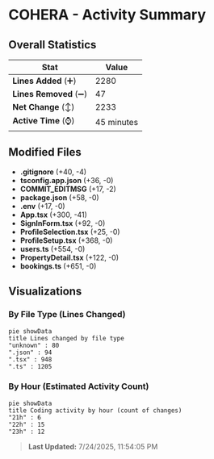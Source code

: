 # COHERA - Activity Summary 

## Overall Statistics

| Stat                   | Value                                                             |
| ---------------------- | ----------------------------------------------------------------- |
| **Lines Added** (➕)   | 2280                                          |
| **Lines Removed** (➖) | 47                                        |
| **Net Change** (↕)    | 2233                |
| **Active Time** (⌚)   | 45 minutes |


## Modified Files
- **.gitignore** (+40, -4)
- **tsconfig.app.json** (+36, -0)
- **COMMIT_EDITMSG** (+17, -2)
- **package.json** (+58, -0)
- **.env** (+17, -0)
- **App.tsx** (+300, -41)
- **SignInForm.tsx** (+92, -0)
- **ProfileSelection.tsx** (+25, -0)
- **ProfileSetup.tsx** (+368, -0)
- **users.ts** (+554, -0)
- **PropertyDetail.tsx** (+122, -0)
- **bookings.ts** (+651, -0)

## Visualizations

### By File Type (Lines Changed)

```mermaid
pie showData
title Lines changed by file type
"unknown" : 80
".json" : 94
".tsx" : 948
".ts" : 1205
```

### By Hour (Estimated Activity Count)

```mermaid
pie showData
title Coding activity by hour (count of changes)
"21h" : 6
"22h" : 15
"23h" : 12
```


> **Last Updated:** 7/24/2025, 11:54:05 PM